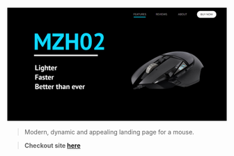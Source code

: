 ![Home page snapshot](home-page-snapshot.png)

> Modern, dynamic and appealing landing page for a mouse.

> **Checkout site [here](https://okay-head.github.io/Landing-page/)**

